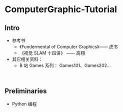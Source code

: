&emsp;
# ComputerGraphic-Tutorial
## Intro
- 参考书 
  - 《Fundermental of Computer Graphics》—— 虎书
  - 《视觉 SLAM 十四讲》 —— 高翔
- 其它相关资料：
  - B 站 Games 系列： Games101、Games202...


&emsp;
## Preliminaries
- Python 编程